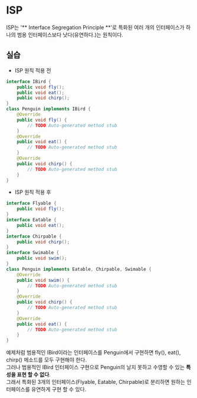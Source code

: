# ISP
ISP는 '** Interface Segregation Principle **'로 특화된 여러 개의 인터페이스가 하나의 범용 인터페이스보다 낫다(유연하다.)는 원칙이다.</br>

## 실습
- ISP 원칙 적용 전
```java
interface IBird {
    public void fly();
    public void eat();
    public void chirp();
}
class Penguin implements IBird {
    @Override
    public void fly() {
        // TODO Auto-generated method stub
    }
    @Override
    public void eat() {
        // TODO Auto-generated method stub
    }
    @Override
    public void chirp() {
        // TODO Auto-generated method stub
    }
}
```
- ISP 원칙 적용 후
```java
interface Flyable {
    public void fly();
}
interface Eatable {
    public void eat();
}
interface Chirpable {
    public void chirp();
}
interface Swimable {
    public void swim();
}
class Penguin implements Eatable, Chirpable, Swimable {
    @Override
    public void swim() {
        // TODO Auto-generated method stub
    }
    @Override
    public void chirp() {
        // TODO Auto-generated method stub
    }
    @Override
    public void eat() {
        // TODO Auto-generated method stub
    }
}
```

예제처럼 범용적인 IBird이라는 인터페이스를 Penguin에서 구현하면 fly(), eat(), chirp() 메소드를 모두 구현해야 한다.</br>
그러나 범용적인 IBird 인터페이스 구현으로 Penguin의 날지 못하고 수영할 수 있는 **특성을 표현 할 수 없다**. </br>
그래서 특화된 3개의 인터페이스(Flyable, Eatable, Chirpable)로 분리하면 원하는 인터페이스를 유연하게 구현 할 수 있다.
